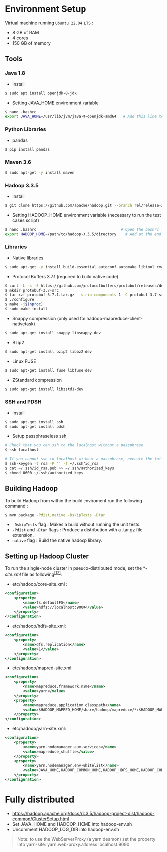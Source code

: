 # Environment Setup

Virtual machine running `Ubuntu 22.04 LTS` :
  * 8 GB of RAM 
  * 4 cores
  * 150 GB of memory

## Tools <a name="tool"></a>

### Java 1.8
* Install
```bash
$ sudo apt install openjdk-8-jdk
```

* Setting JAVA_HOME environment variable 
```bash
$ nano .bashrc                    
export JAVA_HOME=/usr/lib/jvm/java-8-openjdk-amd64   # Add this line to the end of the file                      
```

### Python Libraries
* pandas
```bash
$ pip install pandas
```

### Maven 3.6
```bash
$ sudo apt-get -y install maven
```

### Hadoop 3.3.5
* Install
```bash
$ git clone https://github.com/apache/hadoop.git --branch rel/release-3.3.5 --single-branch
```
* Setting HADOOP_HOME environment variable (necessary to run the test cases script)
```bash
$ nano .bashrc                                      # Open the bashrc file
export HADOOP_HOME=/path/to/hadoop-3.3.5/directory    # Add at the end of the file
```

### Libraries

* Native libraries
```bash
$ sudo apt-get -y install build-essential autoconf automake libtool cmake zlib1g-dev pkg-config libssl-dev libsasl2-dev
```

* Protocol Buffers 3.7.1 (required to build native code)
```bash
$ curl -L -s -S https://github.com/protocolbuffers/protobuf/releases/download/v3.7.1/protobuf-java-3.7.1.tar.gz -o protobuf-3.7.1.tar.gz
$ mkdir protobuf-3.7-src
$ tar xzf protobuf-3.7.1.tar.gz --strip-components 1 -C protobuf-3.7-src && cd protobuf-3.7-src
$ ./configure
$ make -j$(nproc)
$ sudo make install
```

* Snappy compression (only used for hadoop-mapreduce-client-nativetask)
```bash
$ sudo apt-get install snappy libsnappy-dev
```
* Bzip2
```bash
$ sudo apt-get install bzip2 libbz2-dev
```
* Linux FUSE
```bash
$ sudo apt-get install fuse libfuse-dev
```
* ZStandard compression
```bash
$ sudo apt-get install libzstd1-dev
```

### SSH and PDSH
* Install 
```bash
$ sudo apt-get install ssh
$ sudo apt-get install pdsh
```
* Setup passphraseless ssh

```bash
# Check that you can ssh to the localhost without a passphrase
$ ssh localhost

# If you cannot ssh to localhost without a passphrase, execute the following commands
$ ssh-keygen -t rsa -P '' -f ~/.ssh/id_rsa
$ cat ~/.ssh/id_rsa.pub >> ~/.ssh/authorized_keys
$ chmod 0600 ~/.ssh/authorized_keys
```

## Building Hadoop <a name="build"></a>
To build Hadoop from within the build enviroment run the following command :

```bash
$ mvn package -Pdist,native -DskipTests -Dtar
```
* `-DskipTests` flag : Makes a build without running the unit tests. 
* `-Pdist` and `-Dtar` flags :  Produce a distribution with a .tar.gz file extension.
* `native` flag : Build the native hadoop library.

## Setting up Hadoop Cluster <a name="cluster"></a>
To run the single-node cluster in pseudo-distributed mode, set the **-site.xml* file as following<sup>[[12]](References.md#single_node_cluster)</sup>:
* etc/hadoop/core-site.xml :
```xml
<configuration>
    <property>
        <name>fs.defaultFS</name>
        <value>hdfs://localhost:9000</value>
    </property>
</configuration>
```
* etc/hadoop/hdfs-site.xml:
```xml
<configuration>
    <property>
        <name>dfs.replication</name>
        <value>1</value>
    </property>
</configuration>
```
* etc/hadoop/mapred-site.xml:
```xml
<configuration>
    <property>
        <name>mapreduce.framework.name</name>
        <value>yarn</value>
    </property>
    <property>
        <name>mapreduce.application.classpath</name>
        <value>$HADOOP_MAPRED_HOME/share/hadoop/mapreduce/*:$HADOOP_MAPRED_HOME/share/hadoop/mapreduce/lib/*</value>
    </property>
</configuration>
```
* etc/hadoop/yarn-site.xml:
```xml
<configuration>
    <property>
        <name>yarn.nodemanager.aux-services</name>
        <value>mapreduce_shuffle</value>
    </property>
    <property>
        <name>yarn.nodemanager.env-whitelist</name>
        <value>JAVA_HOME,HADOOP_COMMON_HOME,HADOOP_HDFS_HOME,HADOOP_CONF_DIR,CLASSPATH_PREPEND_DISTCACHE,HADOOP_YARN_HOME,HADOOP_HOME,PATH,LANG,TZ,HADOOP_MAPRED_HOME</value>
    </property>
</configuration>
```



# Fully distributed
* https://hadoop.apache.org/docs/r3.3.5/hadoop-project-dist/hadoop-common/ClusterSetup.html
* Set JAVA_HOME and HADOOP_HOME into hadoop-env.sh 
* Uncomment HADOOP_LOG_DIR into hadoop-env.sh 

> Note: to use the WebServerProxy (a yarn deamon) set the property into yarn-site:
>    <property>
>        <name>yarn.web-proxy.address</name>
>        <value>localhost:9090</value>
>    </property>